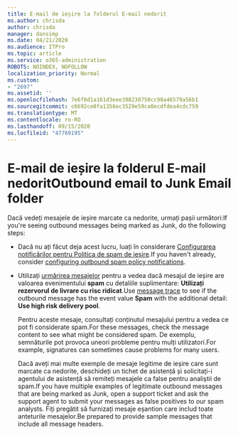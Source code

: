 ```yaml
---
title: E-mail de ieșire la folderul E-mail nedorit
ms.author: chrisda
author: chrisda
manager: dansimp
ms.date: 04/21/2020
ms.audience: ITPro
ms.topic: article
ms.service: o365-administration
ROBOTS: NOINDEX, NOFOLLOW
localization_priority: Normal
ms.custom:
- "2697"
ms.assetid: ''
ms.openlocfilehash: 7e6f8d1a161d3eee398230750cc98a46579a56b1
ms.sourcegitcommit: c6692ce0fa1358ec3529e59ca0ecdfdea4cdc759
ms.translationtype: MT
ms.contentlocale: ro-RO
ms.lasthandoff: 09/15/2020
ms.locfileid: "47769195"
---
```

# <a name="outbound-email-to-junk-email-folder"></a><span data-ttu-id="31ed2-102">E-mail de ieșire la folderul E-mail nedorit</span><span class="sxs-lookup"><span data-stu-id="31ed2-102">Outbound email to Junk Email folder</span></span>

<span data-ttu-id="31ed2-103">Dacă vedeți mesajele de ieșire marcate ca nedorite, urmați pașii următori:</span><span class="sxs-lookup"><span data-stu-id="31ed2-103">If you're seeing outbound messages being marked as Junk, do the following steps:</span></span>

- <span data-ttu-id="31ed2-104">Dacă nu ați făcut deja acest lucru, luați în considerare [Configurarea notificărilor pentru Politica de spam de ieșire](https://docs.microsoft.com/microsoft-365/security/office-365-security/configure-the-outbound-spam-policy).</span><span class="sxs-lookup"><span data-stu-id="31ed2-104">If you haven't already, consider [configuring outbound spam policy notifications](https://docs.microsoft.com/microsoft-365/security/office-365-security/configure-the-outbound-spam-policy).</span></span>

- <span data-ttu-id="31ed2-105">Utilizați [urmărirea mesajelor](https://docs.microsoft.com/microsoft-365/security/office-365-security/message-trace-scc) pentru a vedea dacă mesajul de ieșire are valoarea evenimentului **spam** cu detaliile suplimentare: **Utilizați rezervorul de livrare cu risc ridicat**.</span><span class="sxs-lookup"><span data-stu-id="31ed2-105">Use [message trace](https://docs.microsoft.com/microsoft-365/security/office-365-security/message-trace-scc) to see if the outbound message has the event value **Spam** with the additional detail: **Use high risk delivery pool**.</span></span>

  <span data-ttu-id="31ed2-106">Pentru aceste mesaje, consultați conținutul mesajului pentru a vedea ce pot fi considerate spam.</span><span class="sxs-lookup"><span data-stu-id="31ed2-106">For these messages, check the message content to see what might be considered spam.</span></span> <span data-ttu-id="31ed2-107">De exemplu, semnăturile pot provoca uneori probleme pentru mulți utilizatori.</span><span class="sxs-lookup"><span data-stu-id="31ed2-107">For example, signatures can sometimes cause problems for many users.</span></span>

  <span data-ttu-id="31ed2-108">Dacă aveți mai multe exemple de mesaje legitime de ieșire care sunt marcate ca nedorite, deschideți un tichet de asistență și solicitați-i agentului de asistență să remiteți mesajele ca false pentru analiștii de spam.</span><span class="sxs-lookup"><span data-stu-id="31ed2-108">If you have multiple examples of legitimate outbound messages that are being marked as Junk, open a support ticket and ask the support agent to submit your messages as false positives to our spam analysts.</span></span> <span data-ttu-id="31ed2-109">Fiți pregătit să furnizați mesaje eșantion care includ toate anteturile mesajelor.</span><span class="sxs-lookup"><span data-stu-id="31ed2-109">Be prepared to provide sample messages that include all message headers.</span></span>
